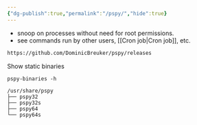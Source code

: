 ```yaml
---
{"dg-publish":true,"permalink":"/pspy/","hide":true}
---
```


- snoop on processes without need for root permissions.
- see commands run by other users, [[Cron job\|Cron job]], etc.
```sh
https://github.com/DominicBreuker/pspy/releases
```

Show static binaries
```shell
pspy-binaries -h

/usr/share/pspy
├── pspy32
├── pspy32s
├── pspy64
└── pspy64s
```
